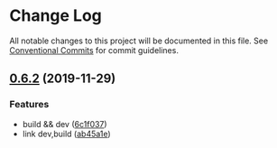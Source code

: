 # Change Log

All notable changes to this project will be documented in this file.
See [Conventional Commits](https://conventionalcommits.org) for commit guidelines.

## [0.6.2](https://github.com/ez-fe/ez/compare/v0.6.1...v0.6.2) (2019-11-29)


### Features

* build && dev ([6c1f037](https://github.com/ez-fe/ez/commit/6c1f037040ba4b6f87fc691ba8320fef64054c2e))
* link dev,build ([ab45a1e](https://github.com/ez-fe/ez/commit/ab45a1eec78a3cd6f6179da7a6b888c57ada8b3f))

